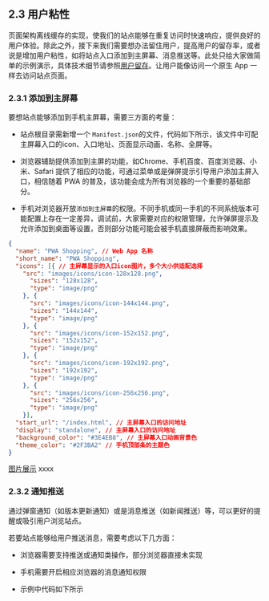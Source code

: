 ## 2.3 用户粘性

页面架构离线缓存的实现，使我们的站点能够在重复访问时快速响应，提供良好的用户体验。除此之外，接下来我们需要想办法留住用户，提高用户的留存率，或者说是增加用户粘性，如将站点入口添加到主屏幕、消息推送等。此处只给大家做简单的示例演示，具体技术细节请参照[用户留存]()。让用户能像访问一个原生 App 一样去访问站点页面。 

### 2.3.1 添加到主屏幕

要想站点能够添加到手机主屏幕，需要三方面的考量：

- 站点根目录需新增一个 `Manifest.json`的文件，代码如下所示，该文件中可配主屏幕入口的icon、入口地址、页面显示动画、名称、全屏等。

- 浏览器辅助提供添加到主屏的功能，如Chrome、手机百度、百度浏览器、小米、Safari 提供了相应的功能，可通过菜单或是弹屏提示引导用户添加主屏入口，相信随着 PWA 的普及，该功能会成为所有浏览器的一个重要的基础部分。

- 手机对浏览器开放`添加到主屏幕`的权限。不同手机或同一手机的不同系统版本可能配置上存在一定差异，调试前，大家需要对应的权限管理，允许弹屏提示及允许添加到桌面等设置，否则部分功能可能会被手机直接屏蔽而影响效果。

``` json
{
  "name": "PWA Shopping", // Web App 名称
  "short_name": "PWA Shopping",
  "icons": [{ // 主屏幕显示的入口icon图片，多个大小供适配选择
    "src": "images/icons/icon-128x128.png",
      "sizes": "128x128",
      "type": "image/png"
    }, {
      "src": "images/icons/icon-144x144.png",
      "sizes": "144x144",
      "type": "image/png"
    }, {
      "src": "images/icons/icon-152x152.png",
      "sizes": "152x152",
      "type": "image/png"
    }, {
      "src": "images/icons/icon-192x192.png",
      "sizes": "192x192",
      "type": "image/png"
    }, {
      "src": "images/icons/icon-256x256.png",
      "sizes": "256x256",
      "type": "image/png"
    }],
  "start_url": "/index.html", // 主屏幕入口的访问地址
  "display": "standalone", // 主屏幕入口的访问地址
  "background_color": "#3E4EB8", // 主屏幕入口动画背景色
  "theme_color": "#2F3BA2" // 手机顶部条的主题色
}

```

[图片展示]()  xxxx


### 2.3.2 通知推送

通过弹窗通知（如版本更新通知）或是消息推送（如新闻推送）等，可以更好的提醒或吸引用户浏览站点。

若要站点能够给用户推送消息，需要考虑以下几方面：

- 浏览器需要支持推送或通知类操作，部分浏览器直接未实现

- 手机需要开启相应浏览器的消息通知权限

- 示例中代码如下所示






